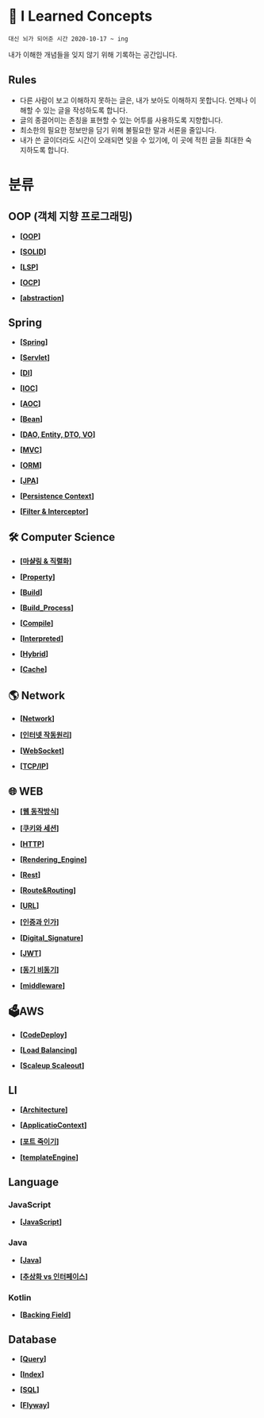 # 🧠 I Learned Concepts
 `대신 뇌가 되어준 시간 2020-10-17 ~ ing`

내가 이해한 개념들을 잊지 않기 위해 기록하는 공간입니다.

 ## Rules

- 다른 사람이 보고 이해하지 못하는 글은, 내가 보아도 이해하지 못합니다. 언제나 이해할 수 있는 글을 작성하도록 합니다.
- 글의 종결어미는 존칭을 표현할 수 있는 어투를 사용하도록 지향합니다.
- 최소한의 필요한 정보만을 담기 위해 불필요한 말과 서론을 줄입니다.
- 내가 쓴 글이더라도 시간이 오래되면 잊을 수 있기에, 이 곳에 적힌 글들 최대한 숙지하도록 합니다.

# 분류

## OOP (객체 지향 프로그래밍)

- __[[OOP](https://github.com/honghyunin/TIL/blob/main/OOP/oop.md)]__

- __[[SOLID](https://github.com/honghyunin/TIL/blob/main/OOP/SOLID.md)]__

- __[[LSP](https://github.com/honghyunin/TIL/blob/main/OOP/LSP.md)]__

- __[[OCP](https://github.com/honghyunin/TIL/blob/main/OOP/OCP.md)]__

- __[[abstraction](https://github.com/honghyunin/TIL/blob/main/OOP/Abstraction.md)]__

## Spring

- __[[Spring](https://github.com/honghyunin/TIL/blob/main/Spring/Spring.md)]__

- __[[Servlet](https://github.com/honghyunin/TIL/blob/main/Spring/Servlet.md)]__

- __[[DI](https://github.com/honghyunin/TIL/blob/main/Spring/DI.md)]__

- __[[IOC](https://github.com/honghyunin/TIL/blob/main/Spring/IOC.md)]__

- __[[AOC](https://github.com/honghyunin/TIL/blob/main/Spring/AOP.md)]__

- __[[Bean](https://github.com/honghyunin/TIL/blob/main/Spring/Bean.md)]__

- __[[DAO, Entity, DTO, VO](https://github.com/honghyunin/TIL/blob/main/Spring/DAO_Entity_DTO_VO.md)]__

- __[[MVC](https://github.com/honghyunin/TIL/blob/main/Spring/MVC.md)]__

- __[[ORM](https://github.com/honghyunin/TIL/blob/main/Spring/ORM.md)]__

- __[[JPA](https://github.com/honghyunin/TIL/blob/main/Spring/JPA.md)]__

- __[[Persistence Context](https://github.com/honghyunin/TIL/blob/main/Spring/Persistence_Context.md)]__

- __[[Filter & Interceptor](https://github.com/honghyunin/TIL/blob/main/Spring/Filter&Interceptor.md)]__

## 🛠️ Computer Science

- __[[마샬링 & 직렬화](https://github.com/honghyunin/TIL/blob/main/cs/Marshalling/Marshalling.md)]__

- __[[Property](https://github.com/honghyunin/TIL/blob/main/cs/Property/Property.md)]__

- __[[Build](https://github.com/honghyunin/TIL/blob/main/cs/Build/README.md)]__
      
- __[[Build_Process](https://github.com/honghyunin/TIL/blob/main/cs/Build/Build_Process.md)]__

- __[[Compile](https://github.com/honghyunin/TIL/blob/main/cs/Build/Compile.md)]__

- __[[Interpreted](https://github.com/honghyunin/TIL/blob/main/cs/Build/Interpreted.md)]__

- __[[Hybrid](https://github.com/honghyunin/TIL/blob/main/cs/Build/Hybrid.md)]__

- __[[Cache](https://github.com/honghyunin/TIL/blob/main/cs/Cache/cache.md)]__

## 🌎 Network

- __[[Network](https://github.com/honghyunin/TIL/blob/main/Network/network.md)]__

- __[[인터넷 작동원리](https://github.com/honghyunin/TIL/blob/main/Network/Internet/Internet_Struct.md)]__

- __[[WebSocket](https://github.com/honghyunin/TIL/blob/main/Network/Internet/WebSocket.md)]__

- __[[TCP/IP](https://github.com/honghyunin/TIL/blob/main/Network/Internet/TCP_IP.md)]__

## 🌐 WEB

- __[[웹 동작방식](https://github.com/honghyunin/TIL/blob/main/Web/Web_Struct.md)]__

- __[[쿠키와 세션](https://github.com/honghyunin/TIL/blob/main/Web/Cookie&Session.md)]__

- __[[HTTP](https://github.com/honghyunin/TIL/blob/main/Web/HTTP.md)]__

- __[[Rendering_Engine](https://github.com/honghyunin/TIL/blob/main/Web/Rendering_Engine.md)]__

- __[[Rest](https://github.com/honghyunin/TIL/blob/main/Web/REST.md)]__

- __[[Route&Routing](https://github.com/honghyunin/TIL/blob/main/Web/Route&Routing.md)]__

- __[[URL](https://github.com/honghyunin/TIL/blob/main/Web/URL.md)]__

- __[[인증과 인가](https://github.com/honghyunin/TIL/blob/main/Web/Auth/Authentication%26Authorization.md)]__

- __[[Digital_Signature](https://github.com/honghyunin/TIL/blob/main/Web/Auth/JWT/Digital_Signature.md)]__

- __[[JWT](https://github.com/honghyunin/TIL/blob/main/Web/Auth/JWT/JWT.md)]__

- __[[동기 비동기](https://github.com/honghyunin/TIL/blob/main/Web/Concurrency&Parallelism.md)]__

- __[[middleware](https://github.com/honghyunin/TIL/blob/main/Web/Middleware.md)]__

## 🗳️AWS

- __[[CodeDeploy](https://github.com/honghyunin/TIL/blob/main/Backend/AWS/CodeDeploy.md)]__

- __[[Load Balancing](https://github.com/honghyunin/TIL/blob/main/Backend/AWS/LoadBalancing.md)]__

- __[[Scaleup Scaleout](https://github.com/honghyunin/TIL/blob/main/Backend/AWS/ScaleUp&ScaleOut.md)]__

## LI

- __[[Architecture](https://github.com/honghyunin/TIL/blob/main/Li/Programming/Architecture.md)]__

- __[[ApplicatioContext](https://github.com/honghyunin/TIL/blob/main/Li/Programming/ApplicationContext.md)]__

- __[[포트 죽이기](https://github.com/honghyunin/TIL/blob/main/Li/Programming/Portkill.md)]__

- __[[templateEngine](https://github.com/honghyunin/TIL/blob/main/Li/Programming/Templateengine.md)]__

## Language

### JavaScript

- __[[JavaScript](https://github.com/honghyunin/TIL/blob/main/JavaScript/Javascript.md)]__

### Java

- __[[Java](https://github.com/honghyunin/TIL/blob/main/Java/Java.md)]__

- __[[추상화 vs 인터페이스](https://github.com/honghyunin/TIL/blob/main/Java/Interface&Abstract.md)]__

### Kotlin

- __[[Backing Field](https://github.com/honghyunin/TIL/blob/main/kotlin/syntax/Backing_Field.md)]__

## Database

- __[[Query](https://github.com/honghyunin/TIL/blob/main/Database/Query.md)]__

- __[[Index](https://github.com/honghyunin/TIL/blob/main/Database/Index.md)]__

- __[[SQL](https://github.com/honghyunin/TIL/blob/main/Database/SQL.md)]__

- __[[Flyway](https://github.com/honghyunin/TIL/blob/main/Database/Flyway.md)]__

